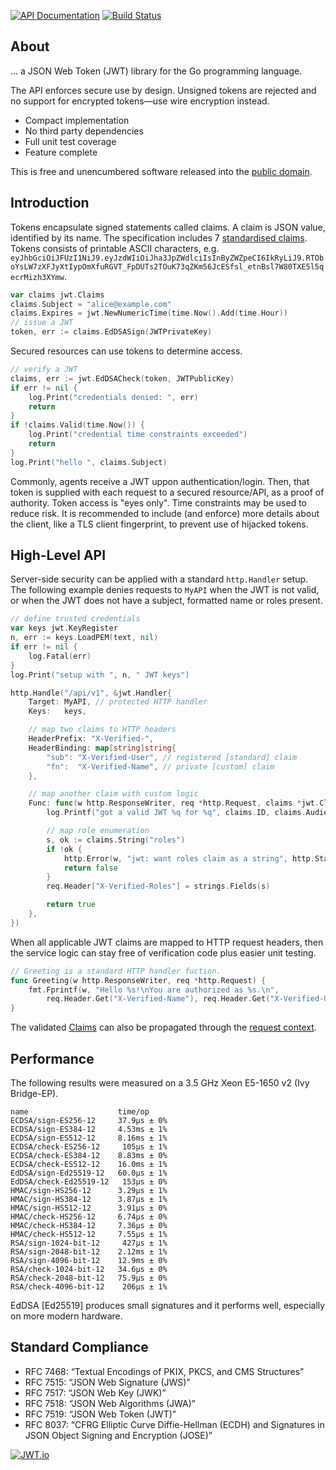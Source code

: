 [![API Documentation](https://godoc.org/github.com/pascaldekloe/jwt?status.svg)](https://godoc.org/github.com/pascaldekloe/jwt)
[![Build Status](https://travis-ci.org/pascaldekloe/jwt.svg?branch=master)](https://travis-ci.org/pascaldekloe/jwt)

## About

… a JSON Web Token (JWT) library for the Go programming language.

The API enforces secure use by design. Unsigned tokens are rejected
and no support for encrypted tokens—use wire encryption instead.

* Compact implementation
* No third party dependencies
* Full unit test coverage
* Feature complete

This is free and unencumbered software released into the
[public domain](https://creativecommons.org/publicdomain/zero/1.0).


## Introduction

Tokens encapsulate signed statements called claims. A claim is JSON value,
identified by its name. The specification includes 7
[standardised claims](https://godoc.org/github.com/pascaldekloe/jwt#Registered).
Tokens consists of printable ASCII characters, e.g.
`eyJhbGciOiJFUzI1NiJ9.eyJzdWIiOiJha3JpZWdlciIsInByZWZpeCI6IkRyLiJ9.RTOboYsLW7zXFJyXtIypOmXfuRGVT_FpDUTs2TOuK73qZKm56JcESfsl_etnBsl7W80TXE5l5qecrMizh3XYmw`.

```go
var claims jwt.Claims
claims.Subject = "alice@example.com"
claims.Expires = jwt.NewNumericTime(time.Now().Add(time.Hour))
// issue a JWT
token, err := claims.EdDSASign(JWTPrivateKey)
```

Secured resources can use tokens to determine access.

```go
// verify a JWT
claims, err := jwt.EdDSACheck(token, JWTPublicKey)
if err != nil {
	log.Print("credentials denied: ", err)
	return
}
if !claims.Valid(time.Now()) {
	log.Print("credential time constraints exceeded")
	return
}
log.Print("hello ", claims.Subject)
```

Commonly, agents receive a JWT uppon authentication/login. Then, that token is
supplied with each request to a secured resource/API, as a proof of authority.
Token access is "eyes only". Time constraints may be used to reduce risk. It is
recommended to include (and enforce) more details about the client, like a TLS
client fingerprint, to prevent use of hijacked tokens.


## High-Level API

Server-side security can be applied with a standard `http.Handler` setup.
The following example denies requests to `MyAPI` when the JWT is not valid,
or when the JWT does not have a subject, formatted name or roles present.

```go
// define trusted credentials
var keys jwt.KeyRegister
n, err := keys.LoadPEM(text, nil)
if err != nil {
	log.Fatal(err)
}
log.Print("setup with ", n, " JWT keys")

http.Handle("/api/v1", &jwt.Handler{
	Target: MyAPI, // protected HTTP handler
	Keys:   keys,

	// map two claims to HTTP headers
	HeaderPrefix: "X-Verified-",
	HeaderBinding: map[string]string{
		"sub": "X-Verified-User", // registered [standard] claim
		"fn":  "X-Verified-Name", // private [custom] claim
	},

	// map another claim with custom logic
	Func: func(w http.ResponseWriter, req *http.Request, claims *jwt.Claims) (pass bool) {
		log.Printf("got a valid JWT %q for %q", claims.ID, claims.Audiences)

		// map role enumeration
		s, ok := claims.String("roles")
		if !ok {
			http.Error(w, "jwt: want roles claim as a string", http.StatusForbidden)
			return false
		}
		req.Header["X-Verified-Roles"] = strings.Fields(s)

		return true
	},
})
```

When all applicable JWT claims are mapped to HTTP request headers, then the
service logic can stay free of verification code plus easier unit testing.

```go
// Greeting is a standard HTTP handler fuction.
func Greeting(w http.ResponseWriter, req *http.Request) {
	fmt.Fprintf(w, "Hello %s!\nYou are authorized as %s.\n",
		req.Header.Get("X-Verified-Name"), req.Header.Get("X-Verified-User"))
}
```

The validated [Claims](https://godoc.org/github.com/pascaldekloe/jwt#Claims)
can also be propagated through the
[request context](https://godoc.org/github.com/pascaldekloe/jwt#example-Handler--Context).


## Performance

The following results were measured on a 3.5 GHz Xeon E5-1650 v2 (Ivy Bridge-EP).

```
name                    time/op
ECDSA/sign-ES256-12     37.9µs ± 0%
ECDSA/sign-ES384-12     4.53ms ± 1%
ECDSA/sign-ES512-12     8.16ms ± 1%
ECDSA/check-ES256-12     105µs ± 1%
ECDSA/check-ES384-12    8.83ms ± 0%
ECDSA/check-ES512-12    16.0ms ± 1%
EdDSA/sign-Ed25519-12   60.0µs ± 1%
EdDSA/check-Ed25519-12   153µs ± 0%
HMAC/sign-HS256-12      3.29µs ± 1%
HMAC/sign-HS384-12      3.87µs ± 1%
HMAC/sign-HS512-12      3.91µs ± 0%
HMAC/check-HS256-12     6.74µs ± 0%
HMAC/check-HS384-12     7.36µs ± 0%
HMAC/check-HS512-12     7.55µs ± 1%
RSA/sign-1024-bit-12     427µs ± 1%
RSA/sign-2048-bit-12    2.12ms ± 1%
RSA/sign-4096-bit-12    12.9ms ± 0%
RSA/check-1024-bit-12   34.6µs ± 0%
RSA/check-2048-bit-12   75.9µs ± 0%
RSA/check-4096-bit-12    206µs ± 1%
```

EdDSA [Ed25519] produces small signatures and it performs well, especially on
more modern hardware.


## Standard Compliance

* RFC 7468: “Textual Encodings of PKIX, PKCS, and CMS Structures”
* RFC 7515: “JSON Web Signature (JWS)”
* RFC 7517: “JSON Web Key (JWK)”
* RFC 7518: “JSON Web Algorithms (JWA)”
* RFC 7519: “JSON Web Token (JWT)”
* RFC 8037: “CFRG Elliptic Curve Diffie-Hellman (ECDH) and Signatures in JSON Object Signing and Encryption (JOSE)”


[![JWT.io](https://jwt.io/img/badge.svg)](https://jwt.io/)
